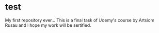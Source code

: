 # test
My first repository ever... 
This is a final task of Udemy's course by Artsiom Rusau and I hope my work will be sertified.
